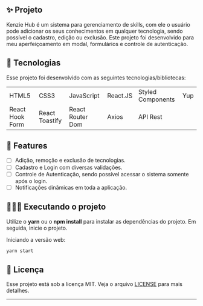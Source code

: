 ## ✨ Projeto

Kenzie Hub é um sistema para gerenciamento de skills, com ele o usuário pode adicionar os seus conhecimentos em qualquer tecnologia, sendo possível o cadastro, edição ou exclusão. Este projeto foi desenvolvido para meu aperfeiçoamento em modal, formulários e controle de autenticação.

## 🚀 Tecnologias

Esse projeto foi desenvolvido com as seguintes tecnologias/bibliotecas:

<table border="0">
 <tr>
<td> HTML5</td>
<td> CSS3</td>
<td> JavaScript</td>
<td> React.JS</td>
<td> Styled Components</td>
<td> Yup</td>
 </tr>
 <tr>
<td> React Hook Form</td>
<td> React Toastify</td>
<td> React Router Dom</td>
<td> Axios</td>
<td> API Rest</td>
 </tr>
</table>

## 🌟 Features

- [ ] Adição, remoção e exclusão de tecnologias.
- [ ] Cadastro e Login com diversas validações.
- [ ] Controle de Autenticação, sendo possível acessar o sistema somente após o login.
- [ ] Notificações dinâmicas em toda a aplicação.

## 👨🏻‍💻 Executando o projeto

Utilize o **yarn** ou o **npm install** para instalar as dependências do projeto.
Em seguida, inicie o projeto.

Iniciando a versão web:

```cl
yarn start
```

## :memo: Licença

Esse projeto está sob a licença MIT. Veja o arquivo [LICENSE](./LICENSE.md) para mais detalhes.

---
